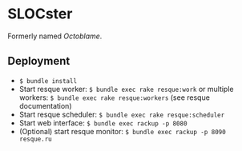 SLOCster
========

Formerly named _Octoblame_.

Deployment
----------

-   `$ bundle install`
-   Start resque worker: `$ bundle exec rake resque:work`
    or multiple workers: `$ bundle exec rake resque:workers`
    (see resque documentation)
-   Start resque scheduler: `$ bundle exec rake resque:scheduler`
-   Start web interface: `$ bundle exec rackup -p 8080`
-   (Optional) start resque monitor: `$ bundle exec rackup -p 8090 resque.ru`

